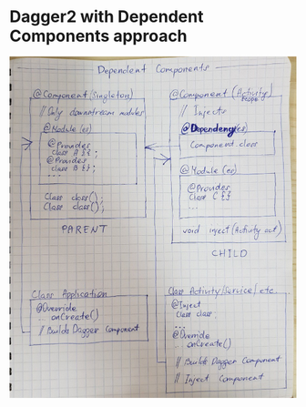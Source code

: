 # Dagger2 with Dependent Components approach

![dagger2 sketch](https://github.com/Semeruk/Android-Dagger2-Basics2/blob/master/diagram.jpg)
